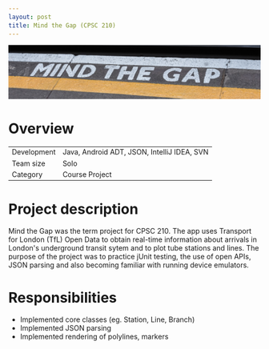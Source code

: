 ```yaml
---
layout: post
title: Mind the Gap (CPSC 210)
---
```

<img src="/images/fulls/mindthegap-cover.jpg" class="fit image">

<h1>Overview</h1>
<table>
<tr>
<td><span class="icon fa-cog"></span>  Development</td>
<td>Java, Android ADT, JSON, IntelliJ IDEA, SVN</td></tr>
<tr>
<td><span class="icon fa-users"></span>  Team size</td>
<td>Solo</td></tr>
<tr>
<td><span class="icon fa-tags"></span>  Category</td>
<td>Course Project</td></tr>
</table>

<h1>Project description</h1>
Mind the Gap was the term project for CPSC 210. The app uses Transport for London (TfL) Open Data to obtain real-time information about arrivals in London's underground transit sytem and to plot tube stations and lines. The purpose of the project was to practice jUnit testing, the use of open APIs, JSON parsing and also becoming familiar with running device emulators. 

<h1>Responsibilities</h1>
<ul>
<li>Implemented core classes (eg. Station, Line, Branch)</li>
<li>Implemented JSON parsing</li>
<li>Implemented rendering of polylines, markers</li>
</ul>

